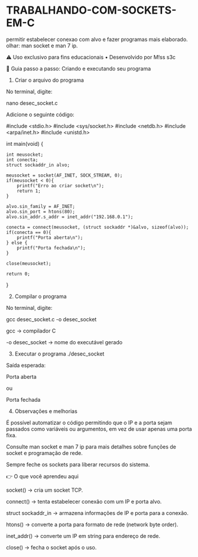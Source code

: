 # TRABALHANDO-COM-SOCKETS-EM-C
permitir estabelecer conexao com alvo e fazer programas mais elaborado. olhar: man socket e man 7 ip.

⚠️ Uso exclusivo para fins educacionais • Desenvolvido por M!ss s3c

📝 Guia passo a passo: Criando e executando seu programa

1. Criar o arquivo do programa

No terminal, digite:

nano desec_socket.c


Adicione o seguinte código:

#include <stdio.h>
#include <sys/socket.h>
#include <netdb.h>
#include <arpa/inet.h>
#include <unistd.h>

int main(void) {

    int meusocket; 
    int conecta;
    struct sockaddr_in alvo;

    meusocket = socket(AF_INET, SOCK_STREAM, 0);
    if(meusocket < 0){
        printf("Erro ao criar socket\n");
        return 1;
    }

    alvo.sin_family = AF_INET;
    alvo.sin_port = htons(80);
    alvo.sin_addr.s_addr = inet_addr("192.168.0.1");

    conecta = connect(meusocket, (struct sockaddr *)&alvo, sizeof(alvo));
    if(conecta == 0){
        printf("Porta aberta\n");
    } else {
        printf("Porta fechada\n");
    }

    close(meusocket);

    return 0;
}

2. Compilar o programa

No terminal, digite:

gcc desec_socket.c -o desec_socket


gcc → compilador C

-o desec_socket → nome do executável gerado

3. Executar o programa
./desec_socket


Saída esperada:

Porta aberta


ou

Porta fechada

4. Observações e melhorias

É possível automatizar o código permitindo que o IP e a porta sejam passados como variáveis ou argumentos, em vez de usar apenas uma porta fixa.

Consulte man socket e man 7 ip para mais detalhes sobre funções de socket e programação de rede.

Sempre feche os sockets para liberar recursos do sistema.

👉 O que você aprendeu aqui

socket() → cria um socket TCP.

connect() → tenta estabelecer conexão com um IP e porta alvo.

struct sockaddr_in → armazena informações de IP e porta para a conexão.

htons() → converte a porta para formato de rede (network byte order).

inet_addr() → converte um IP em string para endereço de rede.

close() → fecha o socket após o uso.
